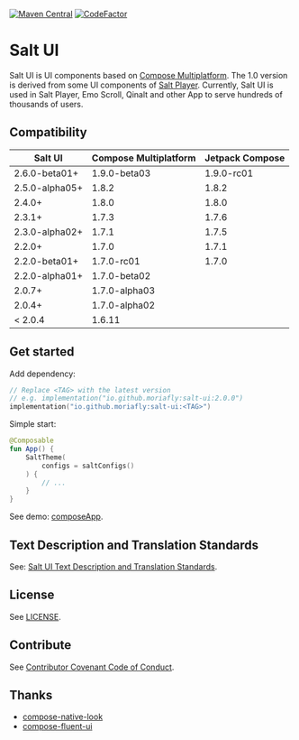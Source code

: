 [![Maven Central](https://img.shields.io/maven-central/v/io.github.moriafly/salt-ui)](https://search.maven.org/search?q=g:io.github.moriafly) [![CodeFactor](https://www.codefactor.io/repository/github/moriafly/saltui/badge/main)](https://www.codefactor.io/repository/github/moriafly/saltui/overview/main)

# Salt UI

Salt UI is UI components based on [Compose Multiplatform](https://github.com/JetBrains/compose-multiplatform). The 1.0 version is derived from some UI components of [Salt Player](https://github.com/Moriafly/SaltPlayerSource). Currently, Salt UI is used in Salt Player, Emo Scroll, Qinalt and other App to serve hundreds of thousands of users.

## Compatibility

| Salt UI        | Compose Multiplatform | Jetpack Compose |
|----------------|-----------------------|-----------------|
| 2.6.0-beta01+  | 1.9.0-beta03          | 1.9.0-rc01      |
| 2.5.0-alpha05+ | 1.8.2                 | 1.8.2           |
| 2.4.0+         | 1.8.0                 | 1.8.0           |
| 2.3.1+         | 1.7.3                 | 1.7.6           |
| 2.3.0-alpha02+ | 1.7.1                 | 1.7.5           |
| 2.2.0+         | 1.7.0                 | 1.7.1           |
| 2.2.0-beta01+  | 1.7.0-rc01            | 1.7.0           |
| 2.2.0-alpha01+ | 1.7.0-beta02          |                 |
| 2.0.7+         | 1.7.0-alpha03         |                 |
| 2.0.4+         | 1.7.0-alpha02         |                 |
| < 2.0.4        | 1.6.11                |                 |

## Get started

Add dependency:

```kotlin
// Replace <TAG> with the latest version
// e.g. implementation("io.github.moriafly:salt-ui:2.0.0")
implementation("io.github.moriafly:salt-ui:<TAG>")
```

Simple start:

```kotlin
@Composable
fun App() {
    SaltTheme(
        configs = saltConfigs()
    ) {
        // ...
    }
}
```

See demo: [composeApp](https://github.com/Moriafly/SaltUI/tree/main/composeApp).

## Text Description and Translation Standards

See: [Salt UI Text Description and Translation Standards](https://moriafly.com/standards/tdts).

## License

See [LICENSE](LICENSE).

## Contribute

See [Contributor Covenant Code of Conduct](CODE_OF_CONDUCT.md).

## Thanks

- [compose-native-look](https://github.com/ComposeNativeLook/compose-native-look)
- [compose-fluent-ui](https://github.com/compose-fluent/compose-fluent-ui)
